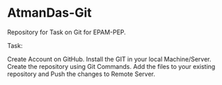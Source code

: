 # AtmanDas-Git
Repository for Task on Git for EPAM-PEP.


Task:

Create Account on GitHub.
Install the GIT in your local Machine/Server.
Create the repository using Git Commands.
Add the files to your existing repository and Push the changes to Remote Server.
